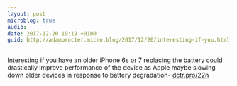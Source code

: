 ```yaml
---
layout: post
microblog: true
audio: 
date: 2017-12-20 10:19 +0100
guid: http://adamprocter.micro.blog/2017/12/20/interesting-if-you.html
---
```

Interesting if you have an older iPhone 6s or 7 replacing the battery could drastically improve performance of the device as Apple maybe slowing down older devices in response to battery degradation- [dctr.pro/22n](http://dctr.pro/22n)
